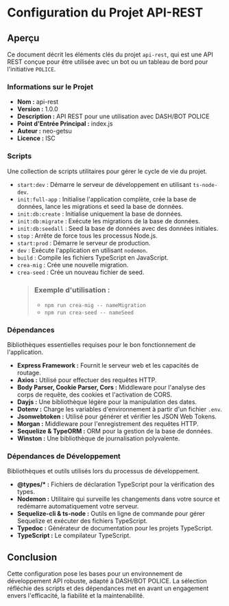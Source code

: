 # Configuration du Projet API-REST

## Aperçu
Ce document décrit les éléments clés du projet `api-rest`, qui est une API REST conçue pour être utilisée avec un bot ou un tableau de bord pour l'initiative `POLICE`.

### Informations sur le Projet

- **Nom :** api-rest
- **Version :** 1.0.0
- **Description :** API REST pour une utilisation avec DASH/BOT POLICE
- **Point d'Entrée Principal :** index.js
- **Auteur :** neo-getsu
- **Licence :** ISC

### Scripts
Une collection de scripts utilitaires pour gérer le cycle de vie du projet.

- `start:dev` : Démarre le serveur de développement en utilisant `ts-node-dev`.
- `init:full-app` : Initialise l'application complète, crée la base de données, lance les migrations et seed la base de données.
- `init:db:create` : Initialise uniquement la base de données.
- `init:db:migrate` : Exécute les migrations de la base de données.
- `init:db:seedall` : Seed la base de données avec des données initiales.
- `stop` : Arrête de force tous les processus Node.js.
- `start:prod` : Démarre le serveur de production.
- `dev` : Exécute l'application en utilisant `nodemon`.
- `build` : Compile les fichiers TypeScript en JavaScript.
- `crea-mig` : Crée une nouvelle migration.
- `crea-seed` : Crée un nouveau fichier de seed.
    > ###    Exemple d'utilisation :
    > - `npm run crea-mig -- nameMigration`
    > - `npm run crea-seed -- nameSeed`

### Dépendances
Bibliothèques essentielles requises pour le bon fonctionnement de l'application.

- **Express Framework :** Fournit le serveur web et les capacités de routage.
- **Axios :** Utilisé pour effectuer des requêtes HTTP.
- **Body Parser, Cookie Parser, Cors :** Middleware pour l'analyse des corps de requête, des cookies et l'activation de CORS.
- **Dayjs :** Une bibliothèque légère pour la manipulation des dates.
- **Dotenv :** Charge les variables d'environnement à partir d'un fichier `.env`.
- **Jsonwebtoken :** Utilisé pour générer et vérifier les JSON Web Tokens.
- **Morgan :** Middleware pour l'enregistrement des requêtes HTTP.
- **Sequelize & TypeORM :** ORM pour la gestion de la base de données.
- **Winston :** Une bibliothèque de journalisation polyvalente.

### Dépendances de Développement
Bibliothèques et outils utilisés lors du processus de développement.

- **@types/\* :** Fichiers de déclaration TypeScript pour la vérification des types.
- **Nodemon :** Utilitaire qui surveille les changements dans votre source et redémarre automatiquement votre serveur.
- **Sequelize-cli & ts-node :** Outils en ligne de commande pour gérer Sequelize et exécuter des fichiers TypeScript.
- **Typedoc :** Générateur de documentation pour les projets TypeScript.
- **TypeScript :** Le compilateur TypeScript.

## Conclusion
Cette configuration pose les bases pour un environnement de développement API robuste, adapté à DASH/BOT POLICE. La sélection réfléchie des scripts et des dépendances met en avant un engagement envers l'efficacité, la fiabilité et la maintenabilité.
